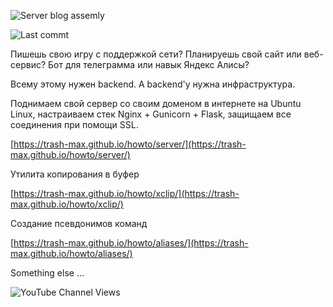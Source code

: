 ![Server blog assemly](https://github.com/trash-max/howto/actions/workflows/howto_assebly.yml/badge.svg)

![Last commt](https://img.shields.io/github/last-commit/trash-max/howto/master)   

Пишешь свою игру с поддержкой сети? Планируешь свой сайт или веб-сервис? Бот для телеграмма или навык Яндекс Алисы?

Всему этому нужен backend. А backend'у нужна инфраструктура.

Поднимаем свой сервер со своим доменом в интернете на Ubuntu Linux, настраиваем  стек Nginx + Gunicorn + Flask, защищаем все соединения при помощи  SSL.

[https://trash-max.github.io/howto/server/](https://trash-max.github.io/howto/server/)



Утилита копирования в буфер

[https://trash-max.github.io/howto/xclip/](https://trash-max.github.io/howto/xclip/)



Создание псевдонимов команд

[https://trash-max.github.io/howto/aliases/](https://trash-max.github.io/howto/aliases/)



Something else ...



![YouTube Channel Views](https://img.shields.io/youtube/channel/views/UCSFR40osj7pJXouSiJDFXZA)

